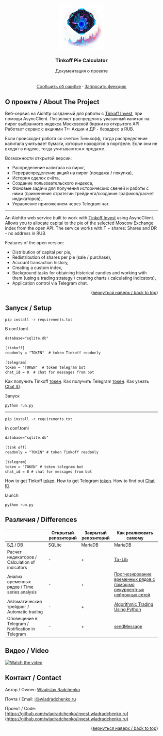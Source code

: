 <div id="top"></div>

<br />
<div align="center">
  <a href="https://github.com/wladradchenko/invest.wladradchenko.ru">
    <img src="logo/main.png" alt="Logo" width="150" height="150">
  </a>

  <h3 align="center">Tinkoff Pie Calculator</h3>

  <p align="center">
    Документация о проекте
    <br/>
    <br/>
    <br/>
    <a href="https://github.com/wladradchenko/invest.wladradchenko.ru/issues">Сообщить об ошибке</a>
    ·
    <a href="https://github.com/wladradchenko/invest.wladradchenko.ru/issues">Запросить функцию</a>
  </p>
</div>


<!-- ABOUT THE PROJECT -->
## О проекте / About The Project

Веб-сервис на Aiohttp созданный для работы с [Tinkoff Invest](https://github.com/Tinkoff/invest-python), при помощи AsyncClient.
Позволяет распределить указанный капитал на пирог выбранного индекса Московской биржи из открытого API. Работает сервис с акциями Т+: Акции и ДР - безадрес в RUB.

Если происходит работа со счетом Тинькофф, тогда распределение капитала учитывает бумаги, которые находятся в портфеле. Если они не входят в индекс, тогда учитываются к продаже.

Возможности открытой версии:
* Распределение капитала на пирог,
* Перераспределение акций на пирог (продажа / покупка),
* История сделок счёта,
* Создание пользовательского индекса,
* Фоновые задачи для получения исторических свечей и работы с ними (применение стратегии трейдинга/создание графиков/расчет индикаторов),
* Управление приложением через Telegram чат.

<hr>

An Aiohttp web service built to work with [Tinkoff Invest](https://github.com/Tinkoff/invest-python) using AsyncClient.
Allows you to allocate capital to the pie of the selected Moscow Exchange index from the open API. The service works with T + shares: Shares and DR - no address in RUB.

Features of the open version:
* Distribution of capital per pie,
* Redistribution of shares per pie (sale / purchase),
* Account transaction history,
* Creating a custom index,
* Background tasks for obtaining historical candles and working with them (using a trading strategy / creating charts / calculating indicators),
* Application control via Telegram chat.

<p align="right">(<a href="#top">вернуться наверх / back to top</a>)</p>

<!-- FEATURES -->
## Запуск / Setup

```
pip install -r requirements.txt
```

В conf.toml
```
database="sqlite.db"

[tinkoff]
readonly = "TOKEN"  # token Tinkoff readonly

[telegram]
token = "TOKEN"  # token telegram bot
chat_id = 0  # chat for messages from bot
```

Как получить Tinkoff [токен](https://tinkoff.github.io/investAPI/token/).
Как получить Telegram [токен](https://core.telegram.org/bots/api#authorizing-your-bot).
Как узнать [Chat ID](https://core.telegram.org/bots/api#getchatmember).

Запуск
```
python run.py
```

<hr>

```
pip install -r requirements.txt
```

In conf.toml
```
database="sqlite.db"

[tink off]
readonly = "TOKEN" # token Tinkoff readonly

[telegram]
token = "TOKEN" # token telegram bot
chat_id = 0 # chat for messages from bot
```

How to get Tinkoff [token](https://tinkoff.github.io/investAPI/token/).
How to get Telegram [token](https://core.telegram.org/bots/api#authorizing-your-bot).
How to find out [Chat ID](https://core.telegram.org/bots/api#getchatmember).

launch
```
python run.py
```

<!-- DIFFERENCES -->
## Различия / Differences

| | Открытый репозиторий | Закрытый репозиторий | Как реализовать самому |
| ------------- | ------------- | ------------- | ------------- |
| БД / DB  | SQLite  | MariaDB  | [MariaDB](https://github.com/aio-libs/aiomysql) |
| Расчет индикаторов / Calculation of indicators | -  | + | [Ta-Lib](https://github.com/TA-Lib/ta-lib-python) |
| Анализ временных рядов / Time series analysis | -  | + | [Прогнозирование временных рядов с помощью рекуррентных нейронных сетей](https://habr.com/ru/post/495884/) |
| Автоматический трейдинг / Automatic trading | -  | + | [Algorithmic Trading Using Python](https://www.youtube.com/watch?v=xfzGZB4HhEE) |
| Оповещение в Telegram / Notification in Telegram | -  | + | [sendMessage](https://core.telegram.org/bots/api#sendmessage) |

<!-- VIDEO -->
## Видео / Video

[![Watch the video](https://img.youtube.com/vi/KvgMHC8Wfgk/maxresdefault.jpg)](https://youtu.be/KvgMHC8Wfgk)

<!-- CONTACT -->
## Контакт / Contact

Автор / Owner: [Wladislav Radchenko](https://github.com/wladradchenko/)

Почта / Email: [i@wladradchenko.ru](i@wladradchenko.ru)

Проект / Code: [https://github.com/wladradchenko/invest.wladradchenko.ru](https://github.com/wladradchenko/invest.wladradchenko.ru)

<p align="right">(<a href="#top">вернуться наверх / back to top</a>)</p>

